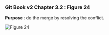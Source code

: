 ### Git Book v2 Chapter 3.2 : Figure 24

**Purpose** : do the merge by resolving the conflict.

![Figure 24](https://git-scm.com/book/en/v2/images/basic-merging-1.png)

